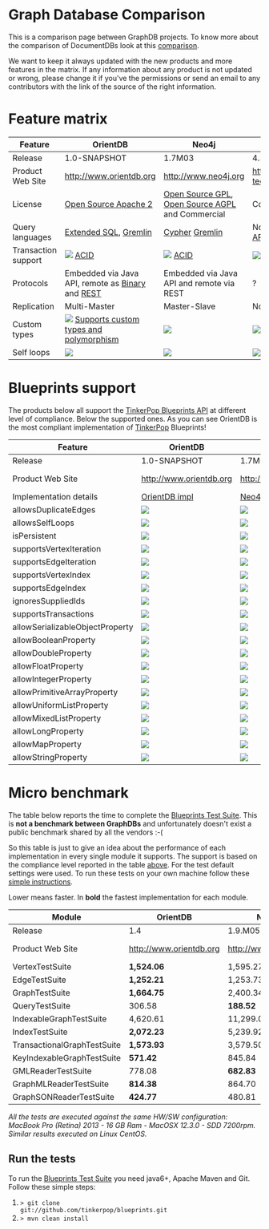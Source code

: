 # Graph Database Comparison

This is a comparison page between GraphDB projects. To know more about the comparison of DocumentDBs look at this [comparison](DocumentDB-Comparison.md).

We want to keep it always updated with the new products and more features in the matrix. If any information about any product is not updated or wrong, please change it if you've the permissions or send an email to any contributors with the link of the source of the right information.

# Feature matrix

| Feature | OrientDB | Neo4j   | DEX     | InfiniteGraph |
|---------|----------|---------|---------|---------------|
| Release | 1.0-SNAPSHOT | 1.7M03 | 4.5.1 | 2.1 |
| Product Web Site | http://www.orientdb.org | http://www.neo4j.org | http://www.sparsity-technologies.com/dex | http://objectivity.com/INFINITEGRAPH |
|  License | [Open Source Apache 2](http://www.apache.org/licenses/LICENSE-2.0.html) | [Open Source GPL](http://www.gnu.org/licenses/gpl-3.0.html), [Open Source AGPL](http://www.gnu.org/licenses/agpl-3.0.html) and Commercial | Commercial | [Commercial](http://objectivity.com/support) |
|  Query languages | [Extended SQL](SQL.md), [Gremlin](https://github.com/tinkerpop/gremlin/wiki) | [Cypher](http://docs.neo4j.org/chunked/1.4/cypher-query-lang.html) [Gremlin](https://github.com/tinkerpop/gremlin/wiki) | Not available, only via [API](http://www.sparsity-technologies.com/downloads/javadoc/overview-summary.html#query) | [Gremlin](https://github.com/tinkerpop/gremlin/wiki), Java API |
|  Transaction support | ![](http://www.orientdb.org/images/ok.png)  [ACID](http://en.wikipedia.org/wiki/ACID) | ![](http://www.orientdb.org/images/ok.png)  [ACID](http://en.wikipedia.org/wiki/ACID) | ![](http://www.orientdb.org/images/no.png) | ![](http://www.orientdb.org/images/ok.png)  [ACID](http://en.wikipedia.org/wiki/ACID) |
|  Protocols | Embedded via Java API, remote as [Binary](Network-Binary-Protocol.md) and [REST](OrientDB_REST.md) | Embedded via Java API and remote via REST | ? | Embedded via Java API, Remote database access via TCP |
|  Replication | Multi-Master | Master-Slave | No | ![](http://www.orientdb.org/images/no.png) |
|  Custom types | ![](http://www.orientdb.org/images/ok.png) [Supports custom types and polymorphism](Graph-Schema.md) | ![](http://www.orientdb.org/images/no.png) | ![](http://www.orientdb.org/images/no.png) | ![](http://www.orientdb.org/images/ok.png) Supports custom types and polymorphism |
|  Self loops | ![](http://www.orientdb.org/images/ok.png) | ![](http://www.orientdb.org/images/ok.png) | ![](http://www.orientdb.org/images/ok.png) | ![](http://www.orientdb.org/images/ok.png) |


# Blueprints support

The products below all support the [TinkerPop Blueprints API](https://github.com/tinkerpop/blueprints/wiki/) at different level of compliance. Below the supported ones. As you can see OrientDB is the most compliant implementation of [TinkerPop](http://www.tinkerpop.com) Blueprints!

| Feature | OrientDB | Neo4j | DEX | InfiniteGraph |
|---------|----------|---------|---------|---------------|
|   Release  |  1.0-SNAPSHOT  |  1.7M03 |  4.5.1  |  2.1  |
|  Product Web Site | http://www.orientdb.org | http://www.neo4j.org | http://www.sparsity-technologies.com/dex | http://objectivity.com/INFINITEGRAPH |
|  Implementation details | [OrientDB impl](https://github.com/tinkerpop/blueprints/wiki/OrientDB-Implementation) | [Neo4j impl](https://github.com/tinkerpop/blueprints/wiki/Neo4j-Implementation) | [DEX impl](https://github.com/tinkerpop/blueprints/wiki/Dex-Implementation) | [InfiniteGraph impl](https://github.com/tinkerpop/blueprints/wiki/InfiniteGraph-Implementation) [Known limitations](http://wiki.infinitegraph.com/2.1/w/index.php?title=Understanding_InfiniteGraph_Blueprints_Capabilities_and_Limitations) |
|  allowsDuplicateEdges | ![](http://www.orientdb.org/images/ok.png) | ![](http://www.orientdb.org/images/ok.png) | ![](http://www.orientdb.org/images/ok.png) | ? |
|  allowsSelfLoops | ![](http://www.orientdb.org/images/ok.png) | ![](http://www.orientdb.org/images/ok.png) | ![](http://www.orientdb.org/images/ok.png) | ? |
|  isPersistent | ![](http://www.orientdb.org/images/ok.png) | ![](http://www.orientdb.org/images/ok.png) | ![](http://www.orientdb.org/images/ok.png) | ? |
|  supportsVertexIteration | ![](http://www.orientdb.org/images/ok.png) | ![](http://www.orientdb.org/images/ok.png) | ![](http://www.orientdb.org/images/ok.png) | ? |
|  supportsEdgeIteration | ![](http://www.orientdb.org/images/ok.png) | ![](http://www.orientdb.org/images/ok.png) | ![](http://www.orientdb.org/images/ok.png) | ? |
|  supportsVertexIndex | ![](http://www.orientdb.org/images/ok.png) | ![](http://www.orientdb.org/images/ok.png) | ![](http://www.orientdb.org/images/no.png) | ? |
|  supportsEdgeIndex | ![](http://www.orientdb.org/images/ok.png) | ![](http://www.orientdb.org/images/ok.png) | ![](http://www.orientdb.org/images/no.png) | ? |
|  ignoresSuppliedIds | ![](http://www.orientdb.org/images/ok.png) | ![](http://www.orientdb.org/images/ok.png) | ![](http://www.orientdb.org/images/ok.png) | ? |
|  supportsTransactions | ![](http://www.orientdb.org/images/ok.png) | ![](http://www.orientdb.org/images/ok.png) | ![](http://www.orientdb.org/images/no.png) | ? |
|  allowSerializableObjectProperty | ![](http://www.orientdb.org/images/ok.png) | ![](http://www.orientdb.org/images/no.png) | ![](http://www.orientdb.org/images/no.png) | ? |
|  allowBooleanProperty | ![](http://www.orientdb.org/images/ok.png) | ![](http://www.orientdb.org/images/ok.png) | ![](http://www.orientdb.org/images/ok.png) | ? |
|  allowDoubleProperty | ![](http://www.orientdb.org/images/ok.png) | ![](http://www.orientdb.org/images/ok.png) | ![](http://www.orientdb.org/images/ok.png) | ? |
|  allowFloatProperty | ![](http://www.orientdb.org/images/ok.png) | ![](http://www.orientdb.org/images/ok.png) | ![](http://www.orientdb.org/images/ok.png) | ? |
|  allowIntegerProperty | ![](http://www.orientdb.org/images/ok.png) | ![](http://www.orientdb.org/images/ok.png) | ![](http://www.orientdb.org/images/ok.png) | ? |
|  allowPrimitiveArrayProperty | ![](http://www.orientdb.org/images/ok.png) | ![](http://www.orientdb.org/images/ok.png) | ![](http://www.orientdb.org/images/no.png) | ? |
|  allowUniformListProperty | ![](http://www.orientdb.org/images/ok.png) | ![](http://www.orientdb.org/images/ok.png) | ![](http://www.orientdb.org/images/no.png) | ? |
|  allowMixedListProperty | ![](http://www.orientdb.org/images/ok.png) | ![](http://www.orientdb.org/images/no.png) | ![](http://www.orientdb.org/images/no.png) | ? |
|  allowLongProperty | ![](http://www.orientdb.org/images/ok.png) | ![](http://www.orientdb.org/images/ok.png) | ![](http://www.orientdb.org/images/no.png) | ? |
|  allowMapProperty | ![](http://www.orientdb.org/images/ok.png) | ![](http://www.orientdb.org/images/no.png) | ![](http://www.orientdb.org/images/no.png) | ? |
|  allowStringProperty | ![](http://www.orientdb.org/images/ok.png) | ![](http://www.orientdb.org/images/ok.png) | ![](http://www.orientdb.org/images/ok.png) | ? |

# Micro benchmark

The table below reports the time to complete the [Blueprints Test Suite](https://github.com/tinkerpop/blueprints/wiki/Property-Graph-Model-Test-Suite). This is **not a benchmark between GraphDBs** and unfortunately doesn't exist a public benchmark shared by all the vendors :-(

So this table is just to give an idea about the performance of each implementation in every single module it supports. The support is based on the compliance level reported in the table [above](#Blueprints_support). For the test default settings were used. To run these tests on your own machine follow these [simple instructions](#Run_the_tests).

Lower means faster. In **bold** the fastest implementation for each module.

| Module|OrientDB | Neo4j | DEX | InfiniteGraph |
|---------|----------|---------|---------|---------------|
| Release | 1.4 | 1.9.M05 | 4.8.0 | 2.1 |
| Product Web Site | http://www.orientdb.org | http://www.neo4j.org | http://www.sparsity-technologies.com/dex | http://objectivity.com/INFINITEGRAPH |
| VertexTestSuite | **1,524.06** | 1,595.27 | 4,488.28 | ? |
| EdgeTestSuite | **1,252.21** | 1,253.73 | 3,865.85 | ? |
| GraphTestSuite | **1,664.75** | 2,400.34 | 4,680.80 | ? |
| QueryTestSuite | 306.58 | **188.52** | 612.73 | ? |
| IndexableGraphTestSuite | 4,620.61 | 11,299.02 | **1070.75** | ? |
| IndexTestSuite | **2,072.23** | 5,239.92 | not supported | ? |
| TransactionalGraphTestSuite | **1,573.93** | 3,579.50 | not supported | ? |
| KeyIndexableGraphTestSuite | **571.42** | 845.84 | not supported | ? |
| GMLReaderTestSuite | 778.08 | **682.83** | not supported | ? |
| GraphMLReaderTestSuite | **814.38** | 864.70 | 2,316.79 | ? |
| GraphSONReaderTestSuite | **424.77** | 480.81 | 1223.24 | ? |

*All the tests are executed against the same HW/SW configuration: MacBook Pro (Retina) 2013 - 16 GB Ram - MacOSX 12.3.0 - SDD 7200rpm. Similar results executed on Linux CentOS.*

## Run the tests

To run the [Blueprints Test Suite](https://github.com/tinkerpop/blueprints/wiki/Property-Graph-Model-Test-Suite) you need java6+, Apache Maven and Git. Follow these simple steps:

1. <code>&gt; git clone git://github.com/tinkerpop/blueprints.git</code>
1. <code>&gt; mvn clean install</code>
